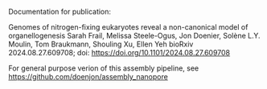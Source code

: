 Documentation for publication:

Genomes of nitrogen-fixing eukaryotes reveal a non-canonical model of organellogenesis
Sarah Frail, Melissa Steele-Ogus, Jon Doenier, Solène L.Y. Moulin, Tom Braukmann, Shouling Xu, Ellen Yeh
bioRxiv 2024.08.27.609708; doi: https://doi.org/10.1101/2024.08.27.609708

For general purpose verion of this assembly pipeline, see https://github.com/doenjon/assembly_nanopore
